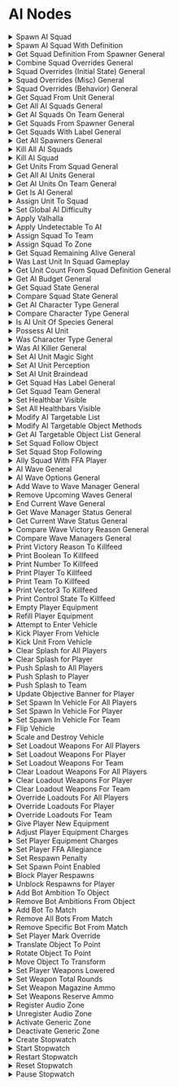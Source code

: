 # AI Nodes

<details>

<summary>Spawn AI Squad</summary>

### Node Rules

ruleID: RequiredNodeInput\
RequiredProperties: Spawner

### Input Pins

dataType: execute
pinId: Spawner

### Output Pins

pinId: ActionComplete\
dataType: execute
userData:

#### Node Category: AI\\

</details>

<details>

<summary>Spawn AI Squad With Definition</summary>

### Node Rules

ruleID: RequiredNodeInput\
RequiredProperties: Squad Definition

### Input Pins

dataType: execute
pinId: Squad Definition\
dataType: ai\_squad\_definition

### Output Pins

pinId: ActionComplete\
dataType: execute
userData:

#### Node Category: AI\\

</details>

<details>

<summary>Get Squad Definition From Spawner General</summary>

### Node Rules

ruleID: RequiredNodeInput\
RequiredProperties: Spawner

### Input Pins

pinId: Spawner\
pinId: Squad Definition Overrides\
dataType: ai\_squad\_definition\_overrides\
settings: defaultValue: String: ForgeCreateAISquadDefinitionOverridesStruct()

### Output Pins

pinId: Squad Definition\
dataType: ai\_squad\_definition\
userData:

#### Node Category: AI\\

</details>

<details>

<summary>Combine Squad Overrides General</summary>

### Input Pins
pinId: Overrides A
dataType: ai_squad_definition_overrides
settings: defaultValue: String: nil
pinId: Overrides B
dataType: ai_squad_definition_overrides
settings: defaultValue: String: nil
pinId: Overrides C
dataType: ai_squad_definition_overrides
settings: defaultValue: String: nil
pinId: Overrides D
dataType: ai_squad_definition_overrides
settings: defaultValue: String: nil
### Output Pins
pinId: Combined Overrides
dataType: ai_squad_definition_overrides
userData:Node Category: AI\



</details>

<details>

<summary>Squad Overrides (Initial State) General</summary>

### Input Pins
pinId: Zone
settings: defaultValue: String: nil
pinId: Initial Combat State
dataType: actor_basic_combat_status
settings: defaultValue: String: nil
pinId: Facing Yaw
dataType: number
settings: defaultValue: String: nil
### Output Pins
pinId: Squad Definition Overrides
dataType: ai_squad_definition_overrides
userData:Node Category: AI\



</details>

<details>

<summary>Squad Overrides (Misc) General</summary>

### Input Pins
pinId: Team
dataType: team
settings: defaultValue: String: nil
pinId: Label
dataType: user_label
settings: defaultValue: String: ForgeCreateUserLabelStruct(nil)
### Output Pins
pinId: Squad Definition Overrides
dataType: ai_squad_definition_overrides
userData:Node Category: AI\



</details>

<details>

<summary>Squad Overrides (Behavior) General</summary>

### Input Pins
pinId: Blind
dataType: bool
settings: defaultValue: String: false
pinId: Deaf
dataType: bool
settings: defaultValue: String: false
pinId: Braindead
dataType: bool
settings: defaultValue: String: false
pinId: Magic Sight
dataType: bool
settings: defaultValue: String: false
### Output Pins
pinId: Squad Definition Overrides
dataType: ai_squad_definition_overrides
userData:Node Category: AI\



</details>

<details>

<summary>Get Squad From Unit General</summary>

### Node Rules

ruleID: RequiredNodeInput\
RequiredProperties: Unit

### Input Pins

pinId: Unit

### Output Pins

pinId: Squad\
dataType: ai\_squad\
userData:

#### Node Category: AI\\

</details>

<details>

<summary>Get All AI Squads General</summary>

### Output Pins
pinId: Squad List
dataType: ai_squad_list
userData:Node Category: AI\



</details>

<details>

<summary>Get AI Squads On Team General</summary>

### Node Rules

ruleID: RequiredNodeInput\
RequiredProperties: Team

### Input Pins

pinId: Team\
dataType: team

### Output Pins

pinId: Squad List\
dataType: ai\_squad\_list\
userData:

#### Node Category: AI\\

</details>

<details>

<summary>Get Squads From Spawner General</summary>

### Node Rules

ruleID: RequiredNodeInput\
RequiredProperties: Spawner

### Input Pins

pinId: Spawner

### Output Pins

pinId: Squad List\
dataType: ai\_squad\_list\
userData:

#### Node Category: AI\_Advanced\\

</details>

<details>

<summary>Get Squads With Label General</summary>

### Node Rules

ruleID: RequiredNodeInput\
RequiredProperties: Label

### Input Pins

pinId: Label\
dataType: user\_label

### Output Pins

pinId: Squad List\
dataType: ai\_squad\_list\
userData:

#### Node Category: AI\_Advanced\\

</details>

<details>

<summary>Get All Spawners General</summary>

### Output Pins
pinId: Spawner List
dataType: object_list
userData:

#### Node Category: AI_Advanced\
</details>

<details>

<summary>Kill All AI Squads</summary>

### Input Pins
dataType: execute
### Output Pins
pinId: ActionComplete
dataType: execute
userData:Node Category: AI\

</details>

<details>

<summary>Kill AI Squad</summary>

### Node Rules

ruleID: RequiredNodeInput\
RequiredProperties: Squad

### Input Pins

dataType: execute
pinId: Squad\
dataType: ai\_squad

### Output Pins

pinId: ActionComplete\
dataType: execute
userData:

#### Node Category: AI\\

</details>

<details>

<summary>Get Units From Squad General</summary>

### Node Rules

ruleID: RequiredNodeInput\
RequiredProperties: Squad

### Input Pins

pinId: Squad\
dataType: ai\_squad

### Output Pins

pinId: Units\
dataType: object\_list\
userData:

#### Node Category: AI\\

</details>

<details>

<summary>Get All AI Units General</summary>

### Output Pins
pinId: Units
dataType: object_list
userData:
pinId: Unit Count
dataType: number
userData:
pinId: Random Unit
userData:

#### Node Category: AI\
</details>

<details>

<summary>Get AI Units On Team General</summary>

### Node Rules

ruleID: RequiredNodeInput\
RequiredProperties: Team

### Input Pins

pinId: Team\
dataType: team

### Output Pins

pinId: Units\
dataType: object\_list\
userData:
pinId: Unit Count\
dataType: number\
userData:
pinId: Random Unit\
userData:

#### Node Category: AI\\

</details>

<details>

<summary>Get Is AI General</summary>

### Node Rules

ruleID: RequiredNodeInput\
RequiredProperties: Object

### Input Pins

pinId: Object

### Output Pins

pinId: Is AI\
dataType: bool\
userData:

#### Node Category: AI\_Advanced\\

</details>

<details>

<summary>Assign Unit To Squad</summary>

### Node Rules

ruleID: RequiredNodeInput\
RequiredProperties: Unit\
Squad

### Input Pins

dataType: execute
pinId: Unit\
pinId: Squad\
dataType: ai\_squad

### Output Pins

pinId: ActionComplete\
dataType: execute
userData:

#### Node Category: AI\_Advanced\\

</details>

<details>

<summary>Set Global AI Difficulty</summary>

### Input Pins
dataType: execute
pinId: Difficulty
dataType: difficulty
settings: defaultValue: String: DIFFICULTY.normal
pinId: CoOp Scalar
dataType: coop_difficulty
settings: defaultValue: String: COOP_DIFFICULTY.dynamic
pinId: Kill All Squads
dataType: bool
settings: defaultValue: String: false

### Output Pins
pinId: ActionComplete
dataType: execute
userData:Node Category: AI_Modifiers\



</details>

<details>

<summary>Apply Valhalla</summary>

### Node Rules

ruleID: RequiredNodeInput\
RequiredProperties: Enabled

### Input Pins

dataType: execute
pinId: Enabled\
dataType: bool

### Output Pins

pinId: ActionComplete\
dataType: execute
userData:

#### Node Category: AI\_Modifiers\\

</details>

<details>

<summary>Apply Undetectable To AI</summary>

### Node Rules

ruleID: RequiredNodeInput\
RequiredProperties: Enabled

### Input Pins

dataType: execute
pinId: Enabled\
dataType: bool

### Output Pins

pinId: ActionComplete\
dataType: execute
userData:

#### Node Category: AI\_Modifiers\\

</details>

<details>

<summary>Assign Squad To Team</summary>

### Node Rules

ruleID: RequiredNodeInput\
RequiredProperties: Squad\
New Team

### Input Pins

dataType: execute
pinId: Squad\
dataType: ai\_squad\
pinId: New Team\
dataType: team

### Output Pins

pinId: ActionComplete\
dataType: execute
userData:

#### Node Category: AI\_Advanced\\

</details>

<details>

<summary>Assign Squad To Zone</summary>

### Node Rules

ruleID: RequiredNodeInput\
RequiredProperties: Squad\
Zone

### Input Pins

dataType: execute
pinId: Squad\
dataType: ai\_squad\
pinId: Zone

### Output Pins

pinId: ActionComplete\
dataType: execute
userData:

#### Node Category: AI\_Advanced\\

</details>

<details>

<summary>Get Squad Remaining Alive General</summary>

### Node Rules

ruleID: RequiredNodeInput\
RequiredProperties: Squad

### Input Pins

pinId: Squad\
dataType: ai\_squad

### Output Pins

pinId: Original Unit Count\
dataType: number\
userData:
pinId: Remaining Unit Count\
dataType: number\
userData:
pinId: Percent Remaining\
dataType: number\
userData:

#### Node Category: AI\_Advanced\\

</details>

<details>

<summary>Was Last Unit In Squad Gameplay</summary>

### Node Rules

ruleID: RequiredNodeInput\
RequiredProperties: DeathContext

### Input Pins

pinId: DeathContext\
dataType: death\_context

### Output Pins

pinId: Was Last Unit In Squad\
dataType: bool\
userData:

#### Node Category: Death\_Context\\

</details>

<details>

<summary>Get Unit Count From Squad Definition General</summary>

### Node Rules

ruleID: RequiredNodeInput\
RequiredProperties: Squad Definition

### Input Pins

pinId: Squad Definition\
dataType: ai\_squad\_definition

### Output Pins

pinId: Unit Count\
dataType: number\
userData:
pinId: Can Spawn Whole Squad\
dataType: bool\
userData:

#### Node Category: AI\_Advanced\\

</details>

<details>

<summary>Get AI Budget General</summary>
### Output Pins
pinId: Available Unit Count
dataType: number
userData:Node Category: AI_Advanced\



</details>

<details>

<summary>Get Squad State General</summary>

### Node Rules

ruleID: RequiredNodeInput\
RequiredProperties: Squad

### Input Pins

pinId: Squad\
dataType: ai\_squad

### Output Pins

pinId: State\
dataType: actor\_basic\_combat\_status\
userData:

#### Node Category: AI\_Advanced\\

</details>

<details>

<summary>Compare Squad State General</summary>

### Node Rules

ruleID: RequiredNodeInput\
RequiredProperties: Squad\_State\_A\
Squad\_State\_B

### Input Pins

pinId: Squad\_State\_A\
dataType: actor\_basic\_combat\_status\
pinId: Squad\_State\_B\
dataType: actor\_basic\_combat\_status

### Output Pins

pinId: Are\_Same\_State\
dataType: bool\
userData:

#### Node Category: Logic\_Compare\\

</details>

<details>

<summary>Get AI Character Type General</summary>

### Node Rules

ruleID: RequiredNodeInput\
RequiredProperties: Unit

### Input Pins

pinId: Unit

### Output Pins

pinId: Character Type\
dataType: ai\_character\_type\
userData:

#### Node Category: AI\_Advanced\\

</details>

<details>

<summary>Compare Character Type General</summary>

### Node Rules

ruleID: RequiredNodeInput\
RequiredProperties: Type A\
Type B

### Input Pins

pinId: Type A\
dataType: ai\_character\_type\
pinId: Type B\
dataType: ai\_character\_type

### Output Pins

pinId: Are Same Character Type\
dataType: bool\
userData:
pinId: Are Same Species\
dataType: bool\
userData:

#### Node Category: Logic\_Compare\\

</details>

<details>

<summary>Is AI Unit Of Species General</summary>

### Node Rules

ruleID: RequiredNodeInput\
RequiredProperties: Unit\
Species Type

### Input Pins

pinId: Unit\
pinId: Species Type\
dataType: ai\_species\_type

### Output Pins

pinId: Is Of Species\
dataType: bool\
userData:

#### Node Category: AI\_Advanced\\

</details>

<details>

<summary>Possess AI Unit</summary>

### Node Rules

ruleID: RequiredNodeInput\
RequiredProperties: Player\
Unit

### Input Pins

dataType: execute
pinId: Player\
pinId: Unit

### Output Pins

pinId: ActionComplete\
dataType: execute
userData:

#### Node Category: Unused\\

</details>

<details>

<summary>Was Character Type General</summary>

### Node Rules

ruleID: RequiredNodeInput\
RequiredProperties: DeathContext\
Character Type\
Species Type

### Input Pins

pinId: DeathContext\
dataType: death\_context\
pinId: Character Type\
dataType: ai\_character\_type\
pinId: Species Type\
dataType: ai\_species\_type

### Output Pins

pinId: Are Same Character Type\
dataType: bool\
userData:
pinId: Are Same Species\
dataType: bool\
userData:

#### Node Category: Death\_Context\\

</details>

<details>

<summary>Was AI Killer General</summary>

### Node Rules

ruleID: RequiredNodeInput\
RequiredProperties: DeathContext

### Input Pins

pinId: DeathContext\
dataType: death\_context

### Output Pins

pinId: Was AI Killer\
dataType: bool\
userData:

#### Node Category: Death\_Context\\

</details>

<details>

<summary>Set AI Unit Magic Sight</summary>

### Node Rules

ruleID: RequiredNodeInput\
RequiredProperties: Unit\
Magic Sight

### Input Pins

dataType: execute
pinId: Unit\
pinId: Magic Sight\
dataType: bool

### Output Pins

pinId: ActionComplete\
dataType: execute
userData:

#### Node Category: AI\_Modifiers\\

</details>

<details>

<summary>Set AI Unit Perception</summary>

### Node Rules

ruleID: RequiredNodeInput\
RequiredProperties: Unit\
Blind\
Deaf

### Input Pins

dataType: execute
pinId: Unit\
pinId: Blind\
dataType: bool\
pinId: Deaf\
dataType: bool

### Output Pins

pinId: ActionComplete\
dataType: execute
userData:

#### Node Category: AI\_Modifiers\\

</details>

<details>

<summary>Set AI Unit Braindead</summary>

### Node Rules

ruleID: RequiredNodeInput\
RequiredProperties: Unit\
Braindead

### Input Pins

dataType: execute
pinId: Unit\
pinId: Braindead\
dataType: bool

### Output Pins

pinId: ActionComplete\
dataType: execute
userData:

#### Node Category: AI\_Modifiers\\

</details>

<details>

<summary>Get Squad Has Label General</summary>

### Node Rules

ruleID: RequiredNodeInput\
RequiredProperties: Squad\
Label

### Input Pins

pinId: Squad\
dataType: ai\_squad\
pinId: Label\
dataType: user\_label

### Output Pins

pinId: Has Label\
dataType: bool\
userData:

#### Node Category: AI\_Advanced\\

</details>

<details>

<summary>Get Squad Team General</summary>

### Node Rules

ruleID: RequiredNodeInput\
RequiredProperties: Squad

### Input Pins

pinId: Squad\
dataType: ai\_squad

### Output Pins

pinId: Team\
dataType: team\
userData:

#### Node Category: AI\_Advanced\\

</details>

<details>

<summary>Set Healthbar Visible</summary>

### Node Rules

ruleID: RequiredNodeInput\
RequiredProperties: Unit\
Visible

### Input Pins

dataType: execute
pinId: Unit\
pinId: Visible\
dataType: bool

### Output Pins

pinId: ActionComplete\
dataType: execute
userData:

#### Node Category: AI\_Modifiers\\

</details>

<details>

<summary>Set All Healthbars Visible</summary>

### Node Rules

ruleID: RequiredNodeInput\
RequiredProperties: Visible

### Input Pins

dataType: execute
pinId: Visible\
dataType: bool

### Output Pins

pinId: ActionComplete\
dataType: execute
userData:

#### Node Category: AI\_Modifiers\\

</details>

<details>

<summary>Modify AI Targetable List</summary>

### Node Rules

ruleID: RequiredNodeInput\
RequiredProperties: AddRemove\
Object\
Team

### Input Pins

dataType: execute
pinId: AddRemove\
dataType: add\_or\_remove\
pinId: Object\
pinId: Team\
dataType: team\
pinId: Priority\
dataType: number\
settings: defaultValue: String: 0 MinRange: -0.95\
MaxRange: 1\
Step: 0.05

### Output Pins

pinId: ActionComplete\
dataType: execute
userData:

#### Node Category: AI\_Modifiers\\

</details>

<details>

<summary>Modify AI Targetable Object Methods</summary>

### Node Rules

ruleID: RequiredNodeInput\
RequiredProperties: Object\
GrenadeTargeting\
VehicleTargeting\
Discourage Melee Weapons

### Input Pins

dataType: execute
pinId: Object\
pinId: GrenadeTargeting\
dataType: bool\
pinId: VehicleTargeting\
dataType: bool\
pinId: Discourage Melee Weapons\
dataType: bool

### Output Pins

pinId: ActionComplete\
dataType: execute
userData:

#### Node Category: AI\_Modifiers\\

</details>

<details>

<summary>Get AI Targetable Object List General</summary>
### Output Pins
pinId: Object List
dataType: object_list
userData:
pinId: Used Slots
dataType: number
userData:
pinId: Remaining Slots
dataType: number
userData:Node Category: AI_Modifiers\



</details>

<details>

<summary>Set Squad Follow Object</summary>

### Node Rules

ruleID: RequiredNodeInput\
RequiredProperties: Squad\
Object

### Input Pins

dataType: execute
pinId: Squad\
dataType: ai\_squad\
pinId: Object\
pinId: Follow Radius\
dataType: number\
settings: defaultValue: String: 50

### Output Pins

pinId: ActionComplete\
dataType: execute
userData:

#### Node Category: AI\_Modifiers\\

</details>

<details>

<summary>Set Squad Stop Following</summary>

### Node Rules

ruleID: RequiredNodeInput\
RequiredProperties: Squad

### Input Pins

dataType: execute
pinId: Squad\
dataType: ai\_squad

### Output Pins

pinId: ActionComplete\
dataType: execute
userData:

#### Node Category: AI\_Modifiers\\

</details>

<details>

<summary>Ally Squad With FFA Player</summary>

### Node Rules

ruleID: RequiredNodeInput\
RequiredProperties: Squad

### Input Pins

dataType: execute
pinId: Squad\
dataType: ai\_squad\
pinId: Player\
settings: defaultValue: String: nil

### Output Pins

pinId: ActionComplete\
dataType: execute
userData:

#### Node Category: AI\_Advanced\\

</details>

<details>

<summary>AI Wave General</summary>

### Node Rules

ruleID: RequiredNodeInput\
RequiredProperties: Wave Type

### Input Pins

pinId: Wave Type\
dataType: ai\_wave\_type\
pinId: Spawners\
dataType: object\_list\
settings: defaultValue: String: nil
pinId: Duration\
dataType: number\
settings: defaultValue: String: 0 MinRange: 0
pinId: Wave Options\
dataType: ai\_wave\_options\
settings: defaultValue: String: nil

### Output Pins

pinId: Wave\
dataType: ai\_wave\
userData:

#### Node Category: AI\_Waves\\

</details>

<details>

<summary>AI Wave Options General</summary>
### Input Pins
pinId: Incoming Messaging
dataType: bool
settings: defaultValue: String: false
pinId: Outgoing Messaging
dataType: bool
settings: defaultValue: String: false
pinId: Delay Spawn Until Budget
dataType: bool
settings: defaultValue: String: true
pinId: Extermination Percentage
dataType: number
settings: defaultValue: String: 100 MinRange: 1
MaxRange: 100
### Output Pins
pinId: Wave Options
dataType: ai_wave_options
userData:Node Category: AI_Waves\



</details>

<details>

<summary>Add Wave to Wave Manager General</summary>

### Node Rules

ruleID: RequiredNodeInput\
RequiredProperties: Wave

### Input Pins

dataType: execute
pinId: Wave\
dataType: ai\_wave\
pinId: Wave Manager\
dataType: ai\_wave\_manager\
settings: defaultValue: String: ForgeCreateAIWaveManagerStruct(ForgeWaveManagerInstanceEnum.default)

### Output Pins

pinId: ActionComplete\
dataType: execute
userData:

#### Node Category: AI\_Waves\\

</details>

<details>

<summary>Remove Upcoming Waves General</summary>
### Input Pins
dataType: execute
pinId: Wave Manager
dataType: ai_wave_manager
settings: defaultValue: String: ForgeCreateAIWaveManagerStruct(ForgeWaveManagerInstanceEnum.default)
### Output Pins
pinId: ActionComplete
dataType: execute
userData:Node Category: AI_Waves\



</details>

<details>

<summary>End Current Wave General</summary>
### Input Pins
dataType: execute
pinId: Wave Manager
dataType: ai_wave_manager
settings: defaultValue: String: ForgeCreateAIWaveManagerStruct(ForgeWaveManagerInstanceEnum.default)
pinId: Victory Reason
dataType: ai_wave_victory_reason
settings: defaultValue: String: ForgeWaveManagerVictoryReasons.none
pinId: Kill Remaining
dataType: bool
settings: defaultValue: String: false
pinId: Kill Stragglers
dataType: bool
settings: defaultValue: String: false
### Output Pins
pinId: ActionComplete
dataType: execute
userData:Node Category: AI_Waves\



</details>

<details>

<summary>Get Wave Manager Status General</summary>
### Input Pins
pinId: Wave Manager
dataType: ai_wave_manager
settings: defaultValue: String: ForgeCreateAIWaveManagerStruct(ForgeWaveManagerInstanceEnum.default)
### Output Pins
pinId: Has Active Wave
dataType: bool
userData:
pinId: Queue Size
dataType: number
userData:Node Category: AI_Waves\



</details>

<details>

<summary>Get Current Wave Status General</summary>
### Input Pins
pinId: Wave Manager
dataType: ai_wave_manager
settings: defaultValue: String: ForgeCreateAIWaveManagerStruct(ForgeWaveManagerInstanceEnum.default)
### Output Pins
pinId: Active Squads
dataType: ai_squad_list
userData:
pinId: Straggler Squads
dataType: ai_squad_list
userData:
pinId: Percent Remaining
dataType: number
userData:
pinId: Duration Remaining
dataType: number
userData:Node Category: AI_Waves\



</details>

<details>

<summary>Compare Wave Victory Reason General</summary>

### Node Rules

ruleID: RequiredNodeInput\
RequiredProperties: Victory Reason A\
Victory Reason B

### Input Pins

pinId: Victory Reason A\
dataType: ai\_wave\_victory\_reason\
pinId: Victory Reason B\
dataType: ai\_wave\_victory\_reason

### Output Pins

pinId: Are Same Victory Reason\
dataType: bool\
userData:

#### Node Category: Logic\_Compare\\

</details>

<details>

<summary>Compare Wave Managers General</summary>

### Node Rules

ruleID: RequiredNodeInput\
RequiredProperties: Wave Manager A\
Wave Manager B

### Input Pins

pinId: Wave Manager A\
dataType: ai\_wave\_manager\
pinId: Wave Manager B\
dataType: ai\_wave\_manager

### Output Pins

pinId: Are Same Wave Manager\
dataType: bool\
userData:

#### Node Category: Logic\_Compare\\

</details>

<details>

<summary>Print Victory Reason To Killfeed</summary>

### Node Rules

ruleID: RequiredNodeInput\
RequiredProperties: Victory Reason

### Input Pins

dataType: execute
pinId: Victory Reason\
dataType: ai\_wave\_victory\_reason

### Output Pins

pinId: ActionComplete\
dataType: execute
userData:

#### Node Category: Debug\\

### Output Pins

pinId: ActionComplete\
dataType: execute
userData:

#### Node Category: Vehicles\\

</details>

<details>

<summary>Print Boolean To Killfeed</summary>

### Node Rules

ruleID: RequiredNodeInput\
RequiredProperties: Boolean

### Input Pins

dataType: execute
pinId: Boolean\
dataType: bool

### Output Pins

pinId: ActionComplete\
dataType: execute
userData:

#### Node Category: Debug\\

</details>

<details>

<summary>Print Number To Killfeed</summary>

### Node Rules

ruleID: RequiredNodeInput\
RequiredProperties: Number

### Input Pins

dataType: execute
pinId: Number\
dataType: number

### Output Pins

pinId: ActionComplete\
dataType: execute
userData:

#### Node Category: Debug\\

</details>

<details>

<summary>Print Player To Killfeed</summary>

### Node Rules

ruleID: RequiredNodeInput\
RequiredProperties: Player

### Input Pins

dataType: execute
pinId: Player

### Output Pins

pinId: ActionComplete\
dataType: execute
userData:

#### Node Category: Debug\\

</details>

<details>

<summary>Print Team To Killfeed</summary>

### Node Rules

ruleID: RequiredNodeInput\
RequiredProperties: Team

### Input Pins

dataType: execute
pinId: Team\
dataType: team

### Output Pins

pinId: ActionComplete\
dataType: execute
userData:

#### Node Category: Debug\\

</details>

<details>

<summary>Print Vector3 To Killfeed</summary>

### Node Rules

ruleID: RequiredNodeInput\
RequiredProperties: Vector

### Input Pins

dataType: execute
pinId: Vector\
dataType: vector3

### Output Pins

pinId: ActionComplete\
dataType: execute
userData:

#### Node Category: Debug\\

</details>

<details>

<summary>Print Control State To Killfeed</summary>

### Node Rules

ruleID: RequiredNodeInput\
RequiredProperties: Control State

### Input Pins

dataType: execute
pinId: Control State\
dataType: generic\_zone\_control\_state

### Output Pins

pinId: ActionComplete\
dataType: execute
userData:

#### Node Category: Debug\\

</details>

<details>

<summary>Empty Player Equipment</summary>

### Node Rules

ruleID: RequiredNodeInput\
RequiredProperties: Player

### Input Pins

dataType: execute
pinId: Player

### Output Pins

pinId: ActionComplete\
dataType: execute
userData:

#### Node Category: Inventory\_Equipment\\

</details>

<details>

<summary>Refill Player Equipment</summary>

### Node Rules

ruleID: RequiredNodeInput\
RequiredProperties: Player

### Input Pins

dataType: execute
pinId: Player

### Output Pins

pinId: ActionComplete\
dataType: execute
userData:

#### Node Category: Inventory\_Equipment\\

</details>

<details>

<summary>Attempt to Enter Vehicle</summary>

### Node Rules

ruleID: RequiredNodeInput\
RequiredProperties: Unit\
Vehicle

### Input Pins

dataType: execute
pinId: Unit\
pinId: Vehicle\
pinId: Preferred Seat\
dataType: seat\_type\
settings: defaultValue: String: Any

### Output Pins

pinId: ActionComplete\
dataType: execute
userData:

#### Node Category: Vehicles\\

nodeVersionRule: ruleID: NodeVersionRuleUpdatePinProperty\
nodeOperations: operation: Rename\
pinId: Player\
data: Unit operation: Add\
pinId: Preferred Seat

</details>

<details>

<summary>Kick Player From Vehicle</summary>

### Node Rules

ruleID: RequiredNodeInput\
RequiredProperties: Player

### Input Pins

dataType: execute
pinId: Player

### Output Pins

pinId: ActionComplete\
dataType: execute
userData:

#### Node Category: Vehicles\\

</details>

<details>

<summary>Kick Unit From Vehicle</summary>

### Node Rules

ruleID: RequiredNodeInput\
RequiredProperties: Unit

### Input Pins

dataType: execute
pinId: Unit

### Output Pins

pinId: ActionComplete\
dataType: execute
userData:

#### Node Category: Vehicles\\

</details>

<details>

<summary>Clear Splash for All Players</summary>

### Output Pins
pinId: ActionComplete
dataType: execute
userData:

#### Node Category: Unused\



</details>

<details>

<summary>Clear Splash for Player</summary>

### Node Rules

ruleID: RequiredNodeInput\
RequiredProperties: Player

### Input Pins

dataType: execute
pinId: Player

### Output Pins

pinId: ActionComplete\
dataType: execute
userData:

#### Node Category: UI\\

</details>

<details>

<summary>Push Splash to All Players</summary>

### Node Rules

ruleID: RequiredNodeInput\
RequiredProperties: Message

### Input Pins

dataType: execute
pinId: Duration in Seconds\
dataType: number\
settings: defaultValue: Float: 5 MinRange: 2.5
pinId: Message\
dataType: ui\_message

### Output Pins

pinId: ActionComplete\
dataType: execute
userData:

#### Node Category: Unused\\

</details>

<details>

<summary>Push Splash to Player</summary>

### Node Rules

ruleID: RequiredNodeInput\
RequiredProperties: Player\
Message

### Input Pins

dataType: execute
pinId: Player\
pinId: Duration in Seconds\
dataType: number\
settings: defaultValue: Float: 5 MinRange: 2.5
pinId: Message\
dataType: ui\_message

### Output Pins

pinId: ActionComplete\
dataType: execute
userData:

#### Node Category: UI\\

</details>

<details>

<summary>Push Splash to Team</summary>

### Node Rules

ruleID: RequiredNodeInput\
RequiredProperties: Team\
Message

### Input Pins

dataType: execute
pinId: Team\
dataType: team\
pinId: Duration in Seconds\
dataType: number\
settings: defaultValue: Float: 5 MinRange: 2.5
pinId: Message\
dataType: ui\_message

### Output Pins

pinId: ActionComplete\
dataType: execute
userData:

#### Node Category: Unused\\

</details>

<details>

<summary>Update Objective Banner for Player</summary>

### Node Rules

ruleID: RequiredNodeInput\
RequiredProperties: Player\
Enabled

### Input Pins

dataType: execute
pinId: Player\
pinId: Enabled\
dataType: bool\
pinId: Message\
dataType: ui\_message\
settings: defaultValue: String: nil

### Output Pins

pinId: ActionComplete\
dataType: execute
userData:

#### Node Category: UI\\

</details>

<details>

<summary>Set Spawn In Vehicle For All Players</summary>

### Node Rules

ruleID: RequiredNodeInput\
RequiredProperties: Enabled\
Vehicle Type

### Input Pins

dataType: execute
pinId: Enabled\
dataType: bool\
pinId: Vehicle Type\
dataType: vehicle\_type

### Output Pins

pinId: ActionComplete\
dataType: execute
userData:

#### Node Category: Vehicles\\

</details>

<details>

<summary>Set Spawn In Vehicle For Player</summary>

### Node Rules

ruleID: RequiredNodeInput\
RequiredProperties: Enabled\
Player\
Vehicle Type

### Input Pins

dataType: execute
pinId: Player\
pinId: Enabled\
dataType: bool\
pinId: Vehicle Type\
dataType: vehicle\_type

### Output Pins

pinId: ActionComplete\
dataType: execute
userData:

#### Node Category: Vehicles\\

</details>

<details>

<summary>Set Spawn In Vehicle For Team</summary>

### Node Rules

ruleID: RequiredNodeInput\
RequiredProperties: Enabled\
Team\
Vehicle Type

### Input Pins

dataType: execute
pinId: Team\
dataType: team\
pinId: Enabled\
dataType: bool\
pinId: Vehicle Type\
dataType: vehicle\_type

### Output Pins

pinId: ActionComplete\
dataType: execute
userData:

#### Node Category: Unused\\

</details>

<details>

<summary>Flip Vehicle</summary>

### Node Rules

ruleID: RequiredNodeInput\
RequiredProperties: Vehicle

### Input Pins

dataType: execute
pinId: Vehicle

### Output Pins

pinId: ActionComplete\
dataType: execute
userData:

#### Node Category: Vehicles\\

</details>

<details>

<summary>Scale and Destroy Vehicle</summary>

### Node Rules

ruleID: RequiredNodeInput\
RequiredProperties: Vehicle\
Duration in Seconds

### Input Pins

dataType: execute
pinId: Vehicle\
pinId: Duration in Seconds\
dataType: number\
MinRange: 0

### Output Pins

pinId: ActionComplete\
dataType: execute
userData:

#### Node Category: Vehicles\\

</details>

<details>

<summary>Set Loadout Weapons For All Players</summary>

### Node Rules

ruleID: RequiredNodeInput\
RequiredProperties: Primary Weapon Type\
Secondary Weapon Type\
Apply Immediately

### Input Pins

dataType: execute
pinId: Primary Weapon Type\
dataType: weapon\_type\
pinId: Secondary Weapon Type\
dataType: weapon\_type\
pinId: Apply Immediately\
dataType: bool

### Output Pins

pinId: ActionComplete\
dataType: execute
userData:

#### Node Category: Unused\\

</details>

<details>

<summary>Set Loadout Weapons For Player</summary>

### Node Rules

ruleID: RequiredNodeInput\
RequiredProperties: Player\
Primary Weapon Type\
Secondary Weapon Type\
Apply Immediately

### Input Pins

dataType: execute
pinId: Player\
pinId: Primary Weapon Type\
dataType: weapon\_type\
pinId: Secondary Weapon Type\
dataType: weapon\_type\
pinId: Apply Immediately\
dataType: bool

### Output Pins

pinId: ActionComplete\
dataType: execute
userData:

#### Node Category: Unused\\

</details>

<details>

<summary>Set Loadout Weapons For Team</summary>

### Node Rules

ruleID: RequiredNodeInput\
RequiredProperties: Team\
Primary Weapon Type\
Secondary Weapon Type\
Apply Immediately

### Input Pins

dataType: execute
pinId: Team\
dataType: team\
pinId: Primary Weapon Type\
dataType: weapon\_type\
pinId: Secondary Weapon Type\
dataType: weapon\_type\
pinId: Apply Immediately\
dataType: bool

### Output Pins

pinId: ActionComplete\
dataType: execute
userData:

#### Node Category: Unused\\

</details>

<details>

<summary>Clear Loadout Weapons For All Players</summary>

### Node Rules

ruleID: RequiredNodeInput\
RequiredProperties: Apply Immediately

### Input Pins

dataType: execute
pinId: Apply Immediately\
dataType: bool

### Output Pins

pinId: ActionComplete\
dataType: execute
userData:

#### Node Category: Unused\\

</details>

<details>

<summary>Clear Loadout Weapons For Player</summary>

### Node Rules

ruleID: RequiredNodeInput\
RequiredProperties: Player\
Apply Immediately

### Input Pins

dataType: execute
pinId: Player\
pinId: Apply Immediately\
dataType: bool

### Output Pins

pinId: ActionComplete\
dataType: execute
userData:

#### Node Category: Unused\\

</details>

<details>

<summary>Clear Loadout Weapons For Team</summary>

### Node Rules

ruleID: RequiredNodeInput\
RequiredProperties: Team\
Apply Immediately

### Input Pins

dataType: execute
pinId: Team\
dataType: team\
pinId: Apply Immediately\
dataType: bool

### Output Pins

pinId: ActionComplete\
dataType: execute
userData:

#### Node Category: Unused\\

</details>

<details>

<summary>Override Loadouts For All Players</summary>
### Input Pins
dataType: execute
### Output Pins
pinId: ActionComplete
dataType: execute
userData:
#### Node Category: Unused\



</details>

<details>

<summary>Override Loadouts For Player</summary>

### Node Rules

ruleID: RequiredNodeInput\
RequiredProperties: Player

### Input Pins

dataType: execute
pinId: Player

### Output Pins

pinId: ActionComplete\
dataType: execute
userData:

#### Node Category: Unused\\

</details>

<details>

<summary>Override Loadouts For Team</summary>

### Node Rules

ruleID: RequiredNodeInput\
RequiredProperties: Team

### Input Pins

dataType: execute
pinId: Team\
dataType: team

### Output Pins

pinId: ActionComplete\
dataType: execute
userData:

#### Node Category: Unused\\

</details>

<details>

<summary>Give Player New Equipment</summary>

### Node Rules

ruleID: RequiredNodeInput\
RequiredProperties: Player\
Equipment Type

### Input Pins

dataType: execute
pinId: Player\
pinId: Equipment Type\
dataType: equipment\_type

### Output Pins

pinId: ActionComplete\
dataType: execute
userData:

#### Node Category: Inventory\_Equipment\\

</details>

<details>

<summary>Adjust Player Equipment Charges</summary>

### Node Rules

ruleID: RequiredNodeInput\
RequiredProperties: Player\
Charge Count

### Input Pins

dataType: execute
pinId: Player\
pinId: Charge Count\
dataType: number\
MinRange: -99\
MaxRange: 99\
Step: 1.0

### Output Pins

pinId: ActionComplete\
dataType: execute
userData:

#### Node Category: Inventory\_Equipment\\

</details>

<details>

<summary>Set Player Equipment Charges</summary>

### Node Rules

ruleID: RequiredNodeInput\
RequiredProperties: Player\
Charge Count

### Input Pins

dataType: execute
pinId: Player\
pinId: Charge Count\
dataType: number\
MinRange: 0\
MaxRange: 99\
Step: 1.0

### Output Pins

pinId: ActionComplete\
dataType: execute
userData:

#### Node Category: Inventory\_Equipment\\

</details>

<details>

<summary>Set Player FFA Allegiance</summary>

### Node Rules

ruleID: RequiredNodeInput\
RequiredProperties: Player\
Team

### Input Pins

dataType: execute
pinId: Player\
pinId: Team\
dataType: team

### Output Pins

pinId: ActionComplete\
dataType: execute
userData:

#### Node Category: Players\\

</details>

<details>

<summary>Set Respawn Penalty</summary>

### Node Rules

ruleID: RequiredNodeInput\
RequiredProperties: Player\
Penalty Seconds

### Input Pins

dataType: execute
pinId: Player\
pinId: Penalty Seconds\
dataType: number\
MinRange: 0\
Step: 1

### Output Pins

pinId: ActionComplete\
dataType: execute
userData:

#### Node Category: Players\\

</details>

<details>

<summary>Set Spawn Point Enabled</summary>

### Node Rules

ruleID: RequiredNodeInput\
RequiredProperties: Spawn Point

### Input Pins

dataType: execute
pinId: Spawn Point\
pinId: Enabled\
dataType: bool\
settings: defaultValue: Bool: true

### Output Pins

pinId: ActionComplete\
dataType: execute
userData:

#### Node Category: Objects\\

</details>

<details>

<summary>Block Player Respawns</summary>

### Node Rules

ruleID: RequiredNodeInput\
RequiredProperties: Player\
Respawn Message

### Input Pins

dataType: execute
pinId: Player\
pinId: Respawn Message\
dataType: respawn\_message

### Output Pins

pinId: ActionComplete\
dataType: execute
userData:

#### Node Category: Players\\

</details>

<details>

<summary>Unblock Respawns for Player</summary>

### Node Rules

ruleID: RequiredNodeInput\
RequiredProperties: Player

### Input Pins

dataType: execute
pinId: Player

### Output Pins

pinId: ActionComplete\
dataType: execute
userData:

#### Node Category: Players\\

</details>

<details>

<summary>Add Bot Ambition To Object</summary>

### Node Rules

ruleID: RequiredNodeInput\
RequiredProperties: Target Object\
Bot Ambition

### Input Pins

dataType: execute
pinId: Target Object\
pinId: Bot Ambition\
dataType: forge\_bot\_ambition\
pinId: Team\
dataType: team\
settings: defaultValue: String: nil

### Output Pins

pinId: ActionComplete\
dataType: execute
userData:

#### Node Category: Unused\\

</details>

<details>

<summary>Remove Bot Ambitions From Object</summary>

### Node Rules

ruleID: RequiredNodeInput\
RequiredProperties: Target Object

### Input Pins

dataType: execute
pinId: Target Object\
pinId: Only Specific Ambition Type\
dataType: bool\
settings: defaultValue: Bool: true
pinId: Ambition Type\
dataType: bot\_ambition\_type\
settings: defaultValue: String: nil

### Output Pins

pinId: ActionComplete\
dataType: execute
userData:

#### Node Category: Unused\\

</details>

<details>

<summary>Add Bot To Match</summary>

### Node Rules

ruleID: RequiredNodeInput\
RequiredProperties: Bot Difficulty

### Input Pins

dataType: execute
pinId: Bot Difficulty\
dataType: bot\_difficulty\
pinId: Team\
dataType: team\
settings: defaultValue: String: nil

### Output Pins

pinId: ActionComplete\
dataType: execute
userData:

#### Node Category: Bots\\

</details>

<details>

<summary>Remove All Bots From Match</summary>

### Input Pins
dataType: execute

### Output Pins
pinId: ActionComplete
dataType: execute
userData:

#### Node Category: Bots\



</details>

<details>

<summary>Remove Specific Bot From Match</summary>

### Node Rules

ruleID: RequiredNodeInput\
RequiredProperties: Bot Player

### Input Pins

dataType: execute
pinId: Bot Player

### Output Pins

pinId: ActionComplete\
dataType: execute
userData:

#### Node Category: Bots\\

</details>

<details>

<summary>Set Player Mark Override</summary>

### Node Rules

ruleID: RequiredNodeInput\
RequiredProperties: Player\
Override Enabled

### Input Pins

dataType: execute
pinId: Player\
pinId: Override Enabled\
dataType: bool

### Output Pins

pinId: ActionComplete\
dataType: execute
userData:

#### Node Category: Players\\

</details>

<details>

<summary>Translate Object To Point</summary>

### Node Rules

ruleID: RequiredNodeInput\
RequiredProperties: Object\
Position\
Duration in Seconds

### Input Pins

dataType: execute
pinId: Object\
pinId: Position\
dataType: vector3\
pinId: Duration in Seconds\
dataType: number\
MinRange: 0
pinId: Movement Curve\
dataType: curve\_built\_in\
settings: defaultValue: String: CURVE\_BUILT\_IN.None

### Output Pins

pinId: ActionComplete\
dataType: execute
userData:

#### Node Category: Objects\_Transform\\

</details>

<details>

<summary>Rotate Object To Point</summary>

### Node Rules

ruleID: RequiredNodeInput\
RequiredProperties: Object\
Rotation\
Duration in Seconds

### Input Pins

dataType: execute
pinId: Object\
pinId: Rotation\
dataType: vector3\
pinId: Duration in Seconds\
dataType: number\
MinRange: 0
pinId: Movement Curve\
dataType: curve\_built\_in\
settings: defaultValue: String: CURVE\_BUILT\_IN.None

### Output Pins

pinId: ActionComplete\
dataType: execute
userData:

#### Node Category: Objects\_Transform\\

</details>

<details>

<summary>Move Object To Transform</summary>

### Node Rules

ruleID: RequiredNodeInput\
RequiredProperties: Object\
Destination Object\
Duration in Seconds\
Movement Curve

### Input Pins

dataType: execute
pinId: Object\
pinId: Destination Object\
pinId: Duration in Seconds\
dataType: number\
MinRange: 0
pinId: Movement Curve\
dataType: curve\_built\_in

### Output Pins

pinId: ActionComplete\
dataType: execute
userData:

#### Node Category: Objects\_Transform\\

</details>

<details>

<summary>Set Player Weapons Lowered</summary>

### Node Rules

ruleID: RequiredNodeInput\
RequiredProperties: Player

### Input Pins

dataType: execute
pinId: Player\
pinId: Enabled\
dataType: bool\
settings: defaultValue: Bool: true

### Output Pins

pinId: ActionComplete\
dataType: execute
userData:

#### Node Category: Inventory\\

</details>

<details>

<summary>Set Weapon Total Rounds</summary>

### Node Rules

ruleID: RequiredNodeInput\
RequiredProperties: Weapon\
Rounds

### Input Pins

dataType: execute
pinId: Weapon\
pinId: Rounds\
dataType: number\
MinRange: 0\
Step: 1

### Output Pins

pinId: ActionComplete\
dataType: execute
userData:

#### Node Category: Unused\\

</details>

<details>

<summary>Set Weapon Magazine Ammo</summary>

### Node Rules

ruleID: RequiredNodeInput\
RequiredProperties: Weapon\
Magazine Rounds

### Input Pins

dataType: execute
pinId: Weapon\
pinId: Magazine Rounds\
dataType: number\
MinRange: 0\
Step: 1

### Output Pins

pinId: ActionComplete\
dataType: execute
userData:

#### Node Category: Unused\\

</details>

<details>

<summary>Set Weapons Reserve Ammo</summary>

### Node Rules

ruleID: RequiredNodeInput\
RequiredProperties: Weapon\
Percent

### Input Pins

dataType: execute
pinId: Weapon\
pinId: Percent\
dataType: number\
MinRange: 0\
MaxRange: 100\
Step: 1

### Output Pins

pinId: ActionComplete\
dataType: execute
userData:

#### Node Category: Unused\\

</details>

<details>

<summary>Register Audio Zone</summary>

### Node Rules

ruleID: RequiredNodeInput\
RequiredProperties: Monitor\
Audio Zone Effect

### Input Pins

dataType: execute
pinId: Monitor\
dataType: area\_monitor\
pinId: Audio Zone Effect\
dataType: forge\_audio\_zone\_effect

### Output Pins

pinId: ActionComplete\
dataType: execute
userData:

#### Node Category: Audio\\

</details>

<details>

<summary>Unregister Audio Zone</summary>

### Node Rules

ruleID: RequiredNodeInput\
RequiredProperties: Monitor

### Input Pins

dataType: execute
pinId: Monitor\
dataType: area\_monitor

### Output Pins

pinId: ActionComplete\
dataType: execute
userData:

#### Node Category: Audio\\

</details>

<details>

<summary>Activate Generic Zone</summary>

### Node Rules

ruleID: RequiredNodeInput\
RequiredProperties: Zone

### Input Pins

dataType: execute
pinId: Zone

### Output Pins

pinId: ActionComplete\
dataType: execute
userData:

#### Node Category: Generic\_Objectives\\

</details>

<details>

<summary>Deactivate Generic Zone</summary>

### Node Rules

ruleID: RequiredNodeInput\
RequiredProperties: Zone

### Input Pins

dataType: execute
pinId: Zone

### Output Pins

pinId: ActionComplete\
dataType: execute
userData:

#### Node Category: Generic\_Objectives\\

</details>

<details>

<summary>Create Stopwatch</summary>

### Node Rules

ruleID: RequiredNodeInput\
RequiredProperties: Identifier

### Input Pins

dataType: execute
pinId: Identifier\
dataType: identifier\
pinId: Start Immediately\
dataType: bool\
settings: defaultValue: Bool: false

### Output Pins

pinId: ActionComplete\
dataType: execute
userData:

#### Node Category: Stopwatches\\

</details>

<details>

<summary>Start Stopwatch</summary>

### Node Rules

ruleID: RequiredNodeInput\
RequiredProperties: Identifier

### Input Pins

dataType: execute
pinId: Identifier\
dataType: identifier

### Output Pins

pinId: ActionComplete\
dataType: execute
userData:

#### Node Category: Stopwatches\\

</details>

<details>

<summary>Restart Stopwatch</summary>

### Node Rules

ruleID: RequiredNodeInput\
RequiredProperties: Identifier

### Input Pins

dataType: execute
pinId: Identifier\
dataType: identifier

### Output Pins

pinId: ActionComplete\
dataType: execute
userData:

#### Node Category: Stopwatches\\

</details>

<details>

<summary>Reset Stopwatch</summary>

### Node Rules

ruleID: RequiredNodeInput\
RequiredProperties: Identifier

### Input Pins

dataType: execute
pinId: Identifier\
dataType: identifier

### Output Pins

pinId: ActionComplete\
dataType: execute
userData:

#### Node Category: Stopwatches\\

</details>

<details>

<summary>Pause Stopwatch</summary>

### Node Rules

ruleID: RequiredNodeInput\
RequiredProperties: Identifier

### Input Pins

dataType: execute
pinId: Identifier\
dataType: identifier

### Output Pins

pinId: ActionComplete\
dataType: execute
userData:

#### Node Category: Stopwatches\\

</details>
